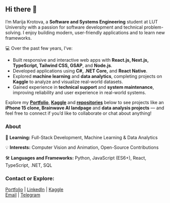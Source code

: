 ## Hi there 👋

I’m Marija Krotova, a **Software and Systems Engineering** student at LUT University with a passion for software development and technical problem-solving.
I enjoy building modern, user-friendly applications and to learn new frameworks.

💻 Over the past few years, I’ve:
- Built responsive and interactive web apps with **React.js, Next.js, TypeScript, Tailwind CSS, GSAP**, and **Node.js**.
- Developed applications using **C#, .NET Core,** and **React Native**.
- Explored **machine learning** and **data analytics**, completing projects on **Kaggle** to analyze and visualize real-world datasets.
- Gained experience in **technical support** and **system maintenance**, improving reliability and user experience in real-world systems.

Explore my **[Portfolio](https://mashakrot.github.io/portfolio/)**, **[Kaggle](https://www.kaggle.com/marykro)** and **[repositories](https://github.com/mashakrot?tab=repositories)** below to see projects like an **iPhone 15 clone, Brainwave AI landpage** and **data analysis projects** —  and feel free to connect if you’d like to collaborate or chat about anything!

### About

🎯 **Learning:** Full-Stack Development, Machine Learning & Data Analytics 

💡 **Interests:** Computer Vision and Animation, Open-Source Contributions

🛠️ **Languages and Frameworks:** Python, JavaScript (ES6+), React, TypeScript, .NET, SQL  


### Contact or Explore:

[Portfolio](https://mashakrot.github.io/portfolio/) | [LinkedIn](https://www.linkedin.com/in/marija-krotova-361970160/
) | [Kaggle](https://www.kaggle.com/marykro)  
[Email](mailto:Marija.Krotova.dev@gmail.com) | [Telegram](https://t.me/m_krot)

